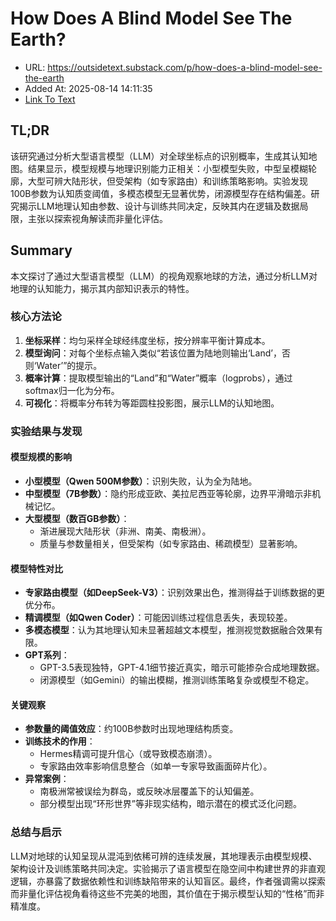 # How Does A Blind Model See The Earth?
- URL: https://outsidetext.substack.com/p/how-does-a-blind-model-see-the-earth
- Added At: 2025-08-14 14:11:35
- [Link To Text](2025-08-14-how-does-a-blind-model-see-the-earth_raw.md)

## TL;DR


该研究通过分析大型语言模型（LLM）对全球坐标点的识别概率，生成其认知地图。结果显示，模型规模与地理识别能力正相关：小型模型失败，中型呈模糊轮廓，大型可辨大陆形状，但受架构（如专家路由）和训练策略影响。实验发现100B参数为认知质变阈值，多模态模型无显著优势，闭源模型存在结构偏差。研究揭示LLM地理认知由参数、设计与训练共同决定，反映其内在逻辑及数据局限，主张以探索视角解读而非量化评估。

## Summary


本文探讨了通过大型语言模型（LLM）的视角观察地球的方法，通过分析LLM对地理的认知能力，揭示其内部知识表示的特性。

### 核心方法论
1. **坐标采样**：均匀采样全球经纬度坐标，按分辨率平衡计算成本。
2. **模型询问**：对每个坐标点输入类似“若该位置为陆地则输出‘Land’，否则‘Water’”的提示。
3. **概率计算**：提取模型输出的“Land”和“Water”概率（logprobs），通过softmax归一化为分布。
4. **可视化**：将概率分布转为等距圆柱投影图，展示LLM的认知地图。

### 实验结果与发现
#### 模型规模的影响
- **小型模型（Qwen 500M参数）**：识别失败，认为全为陆地。
- **中型模型（7B参数）**：隐约形成亚欧、美拉尼西亚等轮廓，边界平滑暗示非机械记忆。
- **大型模型（数百GB参数）**：
  - 渐进展现大陆形状（非洲、南美、南极洲）。
  - 质量与参数量相关，但受架构（如专家路由、稀疏模型）显著影响。

#### 模型特性对比
- **专家路由模型（如DeepSeek-V3）**：识别效果出色，推测得益于训练数据的更优分布。
- **精调模型（如Qwen Coder）**：可能因训练过程信息丢失，表现较差。
- **多模态模型**：认为其地理认知未显著超越文本模型，推测视觉数据融合效果有限。
- **GPT系列**：
  - GPT-3.5表现独特，GPT-4.1细节接近真实，暗示可能掺杂合成地理数据。
  - 闭源模型（如Gemini）的输出模糊，推测训练策略复杂或模型不稳定。

#### 关键观察
- **参数量的阈值效应**：约100B参数时出现地理结构质变。
- **训练技术的作用**：
  - Hermes精调可提升信心（或导致模态崩溃）。
  - 专家路由效率影响信息整合（如单一专家导致画面碎片化）。
- **异常案例**：
  - 南极洲常被误绘为群岛，或反映冰层覆盖下的认知偏差。
  - 部分模型出现“环形世界”等非现实结构，暗示潜在的模式泛化问题。

### 总结与启示
LLM对地球的认知呈现从混沌到依稀可辨的连续发展，其地理表示由模型规模、架构设计及训练策略共同决定。实验揭示了语言模型在隐空间中构建世界的非直观逻辑，亦暴露了数据依赖性和训练缺陷带来的认知盲区。最终，作者强调需以探索而非量化评估视角看待这些不完美的地图，其价值在于揭示模型认知的“性格”而非精准度。
